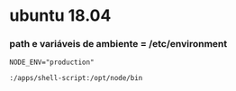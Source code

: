 # ubuntu 18.04

### path e variáveis de ambiente = /etc/environment

```
NODE_ENV="production"
```

```
:/apps/shell-script:/opt/node/bin
```
